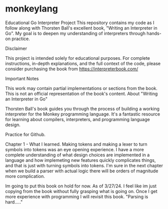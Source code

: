 # monkeylang
Educational Go Interpreter Project
This repository contains my code as I follow along with Thorsten Ball's excellent book, "Writing an Interpreter in Go". My goal is to deepen my understanding of interpreters through hands-on practice.

Disclaimer

This project is intended solely for educational purposes. For complete instructions, in-depth explanations, and the full context of the code, please consider purchasing the book from https://interpreterbook.com/

Important Notes

This work may contain partial implementations or sections from the book.
This is not an official representation of the book's content.
About "Writing an Interpreter in Go"

Thorsten Ball's book guides you through the process of building a working interpreter for the Monkey programming language. It's a fantastic resource for learning about compilers, interpreters, and programming language design.

Practice for Github.

Chapter 1 - What I learned. Making tokens and making a lexer to turn symbols into tokens was an eye opening experience. I have a more complete understanding of what design choices are implemented in a language and how implemeting new features quickly complicates things, and that is just with turning symbols into tokens. I'm sure in the next chapter when we build a parser with actual logic there will be orders of magnitude more complication.

Im going to put this book on hold for now. As of 3/27/24. I feel like im just copying from the book without fully grasping what is going on. Once I get more experience with programming I will revisit this book. "Parsing is hard....."
